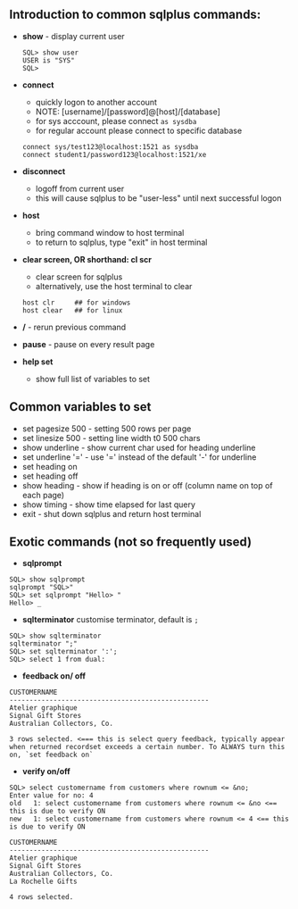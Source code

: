 ## Introduction to common sqlplus commands:

- **show** - display current user 
    ```
    SQL> show user
    USER is "SYS"
    SQL>

    ```
- **connect** 
    - quickly logon to another account
    - NOTE: [username]/[password]@[host]/[database]
    - for sys acccount, please connect `as sysdba`
    - for regular account please connect to specific database

    ```
    connect sys/test123@localhost:1521 as sysdba
    connect student1/password123@localhost:1521/xe
    ```

- **disconnect** 
    - logoff from current user 
    - this will cause sqlplus to be "user-less" until next successful logon

- **host**
    - bring command window to host terminal 
    - to return to sqlplus, type "exit" in host terminal

- **clear screen, OR shorthand: cl scr**
    - clear screen for sqlplus
    - alternatively, use the host terminal to clear 
    ``` 
    host clr     ## for windows
    host clear   ## for linux
    ```

- **/** - rerun previous command

- **pause** - pause on every result page

- **help set**
    - show full list of variables to set

## Common variables to set
- set pagesize 500 - setting 500 rows per page
- set linesize 500 - setting line width t0 500 chars
- show underline - show current char used for heading underline
- set underline '=' - use '=' instead of the default '-' for underline
- set heading on
- set heading off
- show heading - show if heading is on or off (column name on top of each page)
- show timing - show time elapsed for last query
- exit - shut down sqlplus and return host terminal

## Exotic commands (not so frequently used)
- **sqlprompt**
```
SQL> show sqlprompt
sqlprompt "SQL>"
SQL> set sqlprompt "Hello> "
Hello> _
```

- **sqlterminator**
customise terminator, default is `;`
```
SQL> show sqlterminator
sqlterminator ";"
SQL> set sqlterminator ':';
SQL> select 1 from dual:
```

- **feedback on/ off**
```
CUSTOMERNAME
--------------------------------------------------
Atelier graphique
Signal Gift Stores
Australian Collectors, Co.

3 rows selected. <=== this is select query feedback, typically appear when returned recordset exceeds a certain number. To ALWAYS turn this on, `set feedback on`
```

- **verify on/off**
```
SQL> select customername from customers where rownum <= &no;
Enter value for no: 4
old   1: select customername from customers where rownum <= &no <== this is due to verify ON
new   1: select customername from customers where rownum <= 4 <== this is due to verify ON

CUSTOMERNAME
--------------------------------------------------
Atelier graphique
Signal Gift Stores
Australian Collectors, Co.
La Rochelle Gifts

4 rows selected.
```


